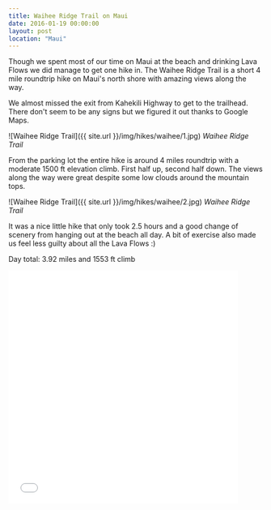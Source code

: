 ```yaml
---
title: Waihee Ridge Trail on Maui
date: 2016-01-19 00:00:00
layout: post
location: "Maui"
---
```

Though we spent most of our time on Maui at the beach and drinking Lava Flows we did manage to get one hike in. The Waihee Ridge Trail is a short 4 mile roundtrip hike
on Maui's north shore with amazing views along the way.

<!--more-->

We almost missed the exit from Kahekili Highway to get to the trailhead. There don't seem to be any signs but we figured it out thanks to Google Maps.

![Waihee Ridge Trail]({{ site.url }}/img/hikes/waihee/1.jpg)
*Waihee Ridge Trail*

From the parking lot the entire hike is around 4 miles roundtrip with a moderate 1500 ft elevation climb. First half up, second half down. The views along
the way were great despite some low clouds around the mountain tops.

![Waihee Ridge Trail]({{ site.url }}/img/hikes/waihee/2.jpg)
*Waihee Ridge Trail*

It was a nice little hike that only took 2.5 hours and a good change of scenery from hanging out at the beach all day. A bit of exercise also made us feel less guilty
about all the Lava Flows :)

Day total: 3.92 miles and 1553 ft climb

<iframe id="mapmyfitness_route" src="//snippets.mapmycdn.com/routes/view/embedded/978013843?width=600&height=400&&line_color=E60f0bdb&rgbhex=DB0B0E&distance_markers=0&unit_type=imperial&map_mode=SATELLITE&last_updated=2016-02-02T17:59:43-08:00" height="460px" width="90%" frameborder="0"></iframe>
